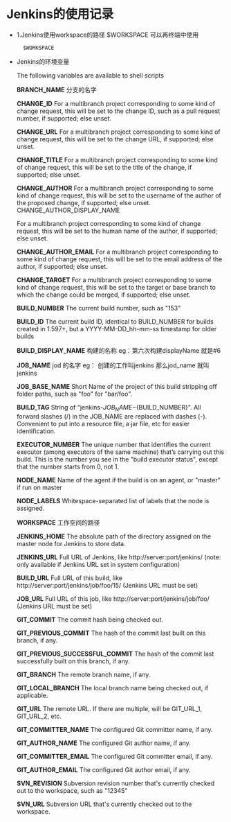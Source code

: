 # Jenkins的使用记录

* 1.Jenkins使用workspace的路径 $WORKSPACE 可以再终端中使用
		
		$WORKSPACE
		
* Jenkins的环境变量

	The following variables are available to shell scripts

	**BRANCH_NAME** 分支的名字
	
	**CHANGE_ID**
	For a multibranch project corresponding to some kind of change request, this will be set to the change ID, such as a pull request number, if supported; else unset.
	
	**CHANGE_URL**
	For a multibranch project corresponding to some kind of change request, this will be set to the change URL, if supported; else unset.
	
	**CHANGE_TITLE**
	For a multibranch project corresponding to some kind of change request, this will be set to the title of the change, if supported; else unset.
	
	**CHANGE_AUTHOR**
	For a multibranch project corresponding to some kind of change request, this will be set to the username of the author of the proposed change, if supported; else unset.
	CHANGE_AUTHOR_DISPLAY_NAME
	
	For a multibranch project corresponding to some kind of change request, this will be set to the human name of the author, if supported; else unset.
	
	**CHANGE_AUTHOR_EMAIL**
	For a multibranch project corresponding to some kind of change request, this will be set to the email address of the author, if supported; else unset.
	
	**CHANGE_TARGET**
	For a multibranch project corresponding to some kind of change request, this will be set to the target or base branch to which the change could be merged, if supported; else unset.
	
	**BUILD_NUMBER**
	The current build number, such as "153"
	
	**BUILD_ID**
	The current build ID, identical to BUILD_NUMBER for builds created in 1.597+, but a YYYY-MM-DD_hh-mm-ss timestamp for older builds
	
	**BUILD_DISPLAY_NAME**
	构建的名称 eg：第六次构建displayName 就是#6
	
	**JOB_NAME**
	jod 的名字 eg： 创建的工作叫jenkins 那么jod_name 就叫jenkins
	
	**JOB_BASE_NAME**
	Short Name of the project of this build stripping off folder paths, such as "foo" for "bar/foo".
	
	**BUILD_TAG**
	String of "jenkins-${JOB_NAME}-${BUILD_NUMBER}". All forward slashes (/) in the JOB_NAME are replaced with dashes (-). Convenient to put into a resource file, a jar file, etc for easier identification.
	
	**EXECUTOR_NUMBER**
	The unique number that identifies the current executor (among executors of the same machine) that’s carrying out this build. This is the number you see in the "build executor status", except that the number starts from 0, not 1.
	
	**NODE_NAME**
	Name of the agent if the build is on an agent, or "master" if run on master
	
	**NODE_LABELS**
	Whitespace-separated list of labels that the node is assigned.
	
	**WORKSPACE**
	工作空间的路径
	
	**JENKINS_HOME**
	The absolute path of the directory assigned on the master node for Jenkins to store data.
	
	**JENKINS_URL**
	Full URL of Jenkins, like http://server:port/jenkins/ (note: only available if Jenkins URL set in system configuration)
	
	**BUILD_URL**
	Full URL of this build, like http://server:port/jenkins/job/foo/15/ (Jenkins URL must be set)
	
	**JOB_URL**
	Full URL of this job, like http://server:port/jenkins/job/foo/ (Jenkins URL must be set)
	
	**GIT_COMMIT**
	The commit hash being checked out.
	
	**GIT_PREVIOUS_COMMIT**
	The hash of the commit last built on this branch, if any.
	
	**GIT_PREVIOUS_SUCCESSFUL_COMMIT**
	The hash of the commit last successfully built on this branch, if any.
	
	**GIT_BRANCH**
	The remote branch name, if any.
	
	**GIT_LOCAL_BRANCH**
	The local branch name being checked out, if applicable.
	
	**GIT_URL**
	The remote URL. If there are multiple, will be GIT_URL_1, GIT_URL_2, etc.
	
	**GIT_COMMITTER_NAME**
	The configured Git committer name, if any.
	
	**GIT_AUTHOR_NAME**
	The configured Git author name, if any.
	
	**GIT_COMMITTER_EMAIL**
	The configured Git committer email, if any.
	
	**GIT_AUTHOR_EMAIL**
	The configured Git author email, if any.
	
	**SVN_REVISION**
	Subversion revision number that's currently checked out to the workspace, such as "12345"
	
	**SVN_URL**
	Subversion URL that's currently checked out to the workspace.